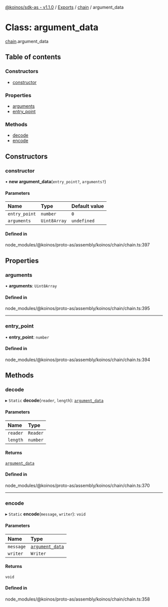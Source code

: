 [@koinos/sdk-as - v1.1.0](../README.md) / [Exports](../modules.md) / [chain](../modules/chain.md) / argument\_data

# Class: argument\_data

[chain](../modules/chain.md).argument_data

## Table of contents

### Constructors

- [constructor](chain.argument_data.md#constructor)

### Properties

- [arguments](chain.argument_data.md#arguments)
- [entry\_point](chain.argument_data.md#entry_point)

### Methods

- [decode](chain.argument_data.md#decode)
- [encode](chain.argument_data.md#encode)

## Constructors

### constructor

• **new argument_data**(`entry_point?`, `arguments?`)

#### Parameters

| Name | Type | Default value |
| :------ | :------ | :------ |
| `entry_point` | `number` | `0` |
| `arguments` | `Uint8Array` | `undefined` |

#### Defined in

node_modules/@koinos/proto-as/assembly/koinos/chain/chain.ts:397

## Properties

### arguments

• **arguments**: `Uint8Array`

#### Defined in

node_modules/@koinos/proto-as/assembly/koinos/chain/chain.ts:395

___

### entry\_point

• **entry\_point**: `number`

#### Defined in

node_modules/@koinos/proto-as/assembly/koinos/chain/chain.ts:394

## Methods

### decode

▸ `Static` **decode**(`reader`, `length`): [`argument_data`](chain.argument_data.md)

#### Parameters

| Name | Type |
| :------ | :------ |
| `reader` | `Reader` |
| `length` | `number` |

#### Returns

[`argument_data`](chain.argument_data.md)

#### Defined in

node_modules/@koinos/proto-as/assembly/koinos/chain/chain.ts:370

___

### encode

▸ `Static` **encode**(`message`, `writer`): `void`

#### Parameters

| Name | Type |
| :------ | :------ |
| `message` | [`argument_data`](chain.argument_data.md) |
| `writer` | `Writer` |

#### Returns

`void`

#### Defined in

node_modules/@koinos/proto-as/assembly/koinos/chain/chain.ts:358
